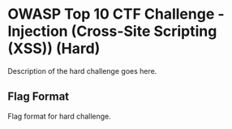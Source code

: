 # OWASP Top 10 CTF Challenge - Injection (Cross-Site Scripting (XSS)) (Hard)
Description of the hard challenge goes here.

## Flag Format
Flag format for hard challenge.
